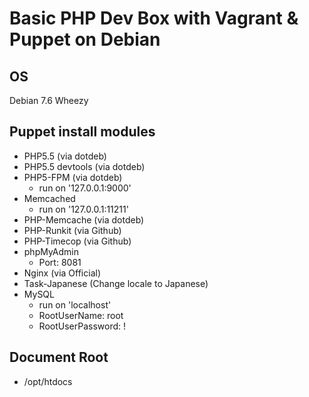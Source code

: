 # Basic PHP Dev Box with Vagrant & Puppet on Debian

## OS
Debian 7.6 Wheezy

## Puppet install modules

- PHP5.5 (via dotdeb)
- PHP5.5 devtools (via dotdeb)
- PHP5-FPM (via dotdeb)
    + run on '127.0.0.1:9000'
- Memcached
    + run on '127.0.0.1:11211'
- PHP-Memcache (via dotdeb)
- PHP-Runkit (via Github)
- PHP-Timecop (via Github)
- phpMyAdmin
    + Port: 8081
- Nginx (via Official)
- Task-Japanese (Change locale to Japanese)
- MySQL
    + run on 'localhost'
    + RootUserName: root
    + RootUserPassword: <?= RootUserName ?>!

## Document Root
- /opt/htdocs
